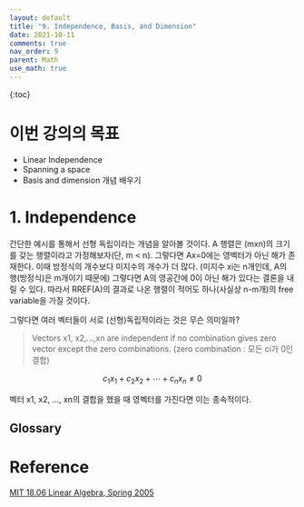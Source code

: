 ```yaml
---
layout: default
title: "9. Independence, Basis, and Dimension"
date: 2021-10-11
comments: true
nav_order: 9
parent: Math
use_math: true
---
```




{:toc} 



# **이번 강의의 목표**

- Linear Independence
- Spanning a space
- Basis and dimension 개념 배우기



# 1. Independence

 간단한 예시를 통해서 선형 독립이라는 개념을 알아볼 것이다. A 행렬은 (mxn)의 크기를 갖는 행렬이라고 가정해보자(단, m < n). 그렇다면 Ax=0에는 영벡터가 아닌 해가 존재한다. 이때 방정식의 개수보다 미지수의 개수가 더 많다. (미지수 xi는 n개인데, A의 행(방정식)은 m개이기 때문에) 그렇다면 A의 영공간에 0이 아닌 해가 있다는 결론을 내릴 수 있다. 따라서 RREF(A)의 결과로 나온 행렬이 적어도 하나(사실상 n-m개)의 free variable을 가질 것이다. 



그렇다면 여러 벡터들이 서로 (선형)독립적이라는 것은 무슨 의미일까? 

> Vectors x1, x2,...,xn are independent if no combination gives zero vector except the zero combinations. (zero combination : 모든 ci가 0인 결합)

$$
c_1x_1+c_2x_2 + \cdots+ c_nx_n \ne 0 
$$



벡터 x1, x2, ..., xn의 결합을 했을 때 영벡터를 가진다면 이는 종속적이다. 




## Glossary





# Reference

[MIT 18.06 Linear Algebra, Spring 2005](https://www.youtube.com/watch?v=yjBerM5jWsc&list=PLE7DDD91010BC51F8&index=10&t=9s)

